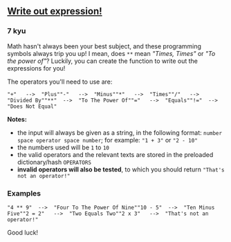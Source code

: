 <h2><a href=https://www.codewars.com/kata/57e2afb6e108c01da000026e/train/javascript target="_blank">Write out expression!</a></h2><h3>7 kyu</h3><p>Math hasn't always been your best subject, and these programming symbols always trip you up! I mean, does <code>**</code> mean <em>"Times, Times"</em> or <em>"To the power of"</em>? Luckily, you can create the function to write out the expressions for you!</p><p>The operators you'll need to use are:</p><pre><code>"+"   --&gt;  "Plus""-"   --&gt;  "Minus""*"   --&gt;  "Times""/"   --&gt;  "Divided By""**"  --&gt;  "To The Power Of""="   --&gt;  "Equals""!="  --&gt;  "Does Not Equal"</code></pre><p><strong>Notes:</strong></p><ul><li>the input will always be given as a string, in the following format: <code>number space operator space number</code>; for example: <code>"1 + 3"</code> or <code>"2 - 10"</code></li><li>the numbers used will be <code>1</code> to <code>10</code></li><li>the valid operators and the relevant texts are stored in the preloaded dictionary/hash <code>OPERATORS</code></li><li><strong>invalid operators will also be tested</strong>, to which you should return <code>"That's not an operator!"</code></li></ul><h3 id="examples">Examples</h3><pre><code>"4 ** 9"  --&gt;  "Four To The Power Of Nine""10 - 5"  --&gt;  "Ten Minus Five""2 = 2"   --&gt;  "Two Equals Two""2 x 3"   --&gt;  "That's not an operator!"</code></pre><p>Good luck!</p>